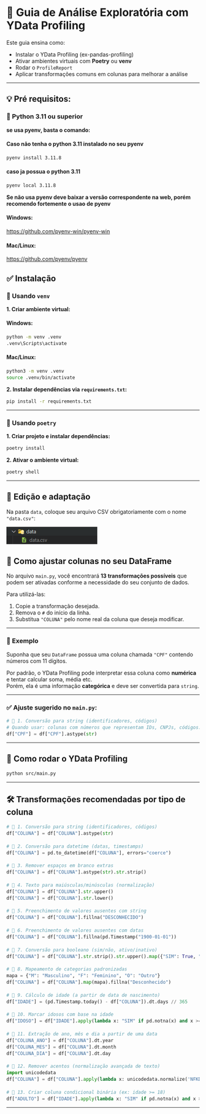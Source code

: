 # 🧠 Guia de Análise Exploratória com YData Profiling

Este guia ensina como:

- Instalar o YData Profiling (ex-pandas-profiling)
- Ativar ambientes virtuais com **Poetry** ou **venv**
- Rodar o `ProfileReport`
- Aplicar transformações comuns em colunas para melhorar a análise

---

## 💡 Pré requisitos:

### 🐍 Python 3.11 ou superior

**se usa pyenv, basta o comando:**

#### Caso não tenha o python 3.11 instalado no seu pyenv

```bash
pyenv install 3.11.8
```

#### caso ja possua o python 3.11

```bash
pyenv local 3.11.8
```

**Se não usa pyenv deve baixar a versão correspondente na web, porém recomendo fortemente o usao de pyenv**

#### Windows:

https://github.com/pyenv-win/pyenv-win

#### Mac/Linux:

https://github.com/pyenv/pyenv

## ✅ Instalação

### 🔹 Usando `venv`

**1. Criar ambiente virtual:**

#### Windows:

```bash
python -m venv .venv
.venv\Scripts\activate
```

#### Mac/Linux:

```bash
python3 -m venv .venv
source .venv/bin/activate
```

**2. Instalar dependências via `requirements.txt`:**

```bash
pip install -r requirements.txt
```

---

### 🔹 Usando `poetry`

**1. Criar projeto e instalar dependências:**

```bash
poetry install
```

**2. Ativar o ambiente virtual:**

```bash
poetry shell
```

---

## 🚧 Edição e adaptação

Na pasta `data`, coloque seu arquivo CSV obrigatoriamente com o nome `"data.csv"`:

![alt text](image.png)

## 🔧 Como ajustar colunas no seu DataFrame

No arquivo `main.py`, você encontrará **13 transformações possíveis** que podem ser ativadas conforme a necessidade do seu conjunto de dados.

Para utilizá-las:

1. Copie a transformação desejada.
2. Remova o `#` do início da linha.
3. Substitua `"COLUNA"` pelo nome real da coluna que deseja modificar.

---

### 🧪 Exemplo

Suponha que seu `DataFrame` possua uma coluna chamada `"CPF"` contendo números com 11 dígitos.

Por padrão, o YData Profiling pode interpretar essa coluna como **numérica** e tentar calcular soma, média etc.  
Porém, ela é uma informação **categórica** e deve ser convertida para `string`.

---

### ✅ Ajuste sugerido no `main.py`:

```python
# 🔹 1. Conversão para string (identificadores, códigos)
# Quando usar: colunas com números que representam IDs, CNPJs, códigos.
df["CPF"] = df["CPF"].astype(str)
```

---

## 🚀 Como rodar o YData Profiling

```bash
python src/main.py
```

---

## 🛠️ Transformações recomendadas por tipo de coluna

```python
# 🔹 1. Conversão para string (identificadores, códigos)
df["COLUNA"] = df["COLUNA"].astype(str)

# 🔹 2. Conversão para datetime (datas, timestamps)
df["COLUNA"] = pd.to_datetime(df["COLUNA"], errors="coerce")

# 🔹 3. Remover espaços em branco extras
df["COLUNA"] = df["COLUNA"].astype(str).str.strip()

# 🔹 4. Texto para maiúsculas/minúsculas (normalização)
df["COLUNA"] = df["COLUNA"].str.upper()
df["COLUNA"] = df["COLUNA"].str.lower()

# 🔹 5. Preenchimento de valores ausentes com string
df["COLUNA"] = df["COLUNA"].fillna("DESCONHECIDO")

# 🔹 6. Preenchimento de valores ausentes com datas
df["COLUNA"] = df["COLUNA"].fillna(pd.Timestamp("1900-01-01"))

# 🔹 7. Conversão para booleano (sim/não, ativo/inativo)
df["COLUNA"] = df["COLUNA"].str.strip().str.upper().map({"SIM": True, "NÃO": False, "NAO": False})

# 🔹 8. Mapeamento de categorias padronizadas
mapa = {"M": "Masculino", "F": "Feminino", "O": "Outro"}
df["COLUNA"] = df["COLUNA"].map(mapa).fillna("Desconhecido")

# 🔹 9. Cálculo de idade (a partir de data de nascimento)
df["IDADE"] = (pd.Timestamp.today() - df["COLUNA"]).dt.days // 365

# 🔹 10. Marcar idosos com base na idade
df["IDOSO"] = df["IDADE"].apply(lambda x: "SIM" if pd.notna(x) and x >= 60 else "NÃO")

# 🔹 11. Extração de ano, mês e dia a partir de uma data
df["COLUNA_ANO"] = df["COLUNA"].dt.year
df["COLUNA_MES"] = df["COLUNA"].dt.month
df["COLUNA_DIA"] = df["COLUNA"].dt.day

# 🔹 12. Remover acentos (normalização avançada de texto)
import unicodedata
df["COLUNA"] = df["COLUNA"].apply(lambda x: unicodedata.normalize('NFKD', str(x)).encode('ascii', errors='ignore').decode('utf-8'))

# 🔹 13. Criar coluna condicional binária (ex: idade >= 18)
df["ADULTO"] = df["IDADE"].apply(lambda x: "SIM" if pd.notna(x) and x >= 18 else "NÃO")
```

---
